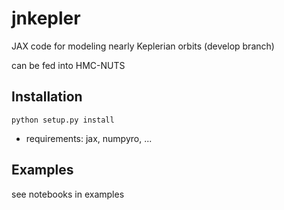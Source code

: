 # jnkepler
JAX code for modeling nearly Keplerian orbits (develop branch)

can be fed into HMC-NUTS

## Installation

```python setup.py install```

* requirements: jax, numpyro, ...


## Examples

see notebooks in examples
